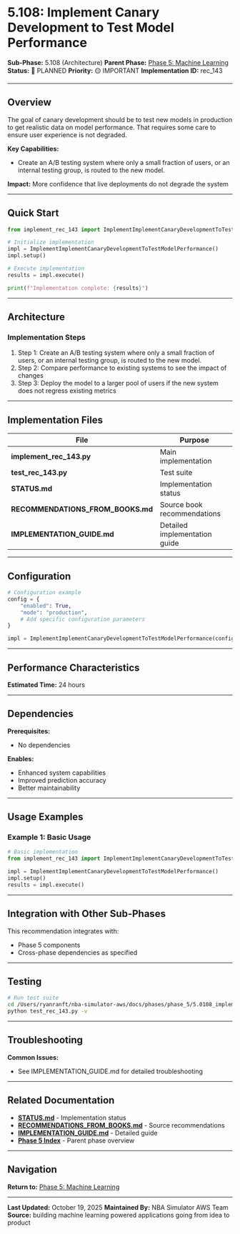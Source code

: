 # 5.108: Implement Canary Development to Test Model Performance

**Sub-Phase:** 5.108 (Architecture)
**Parent Phase:** [Phase 5: Machine Learning](../PHASE_5_INDEX.md)
**Status:** 🔵 PLANNED
**Priority:** 🟡 IMPORTANT
**Implementation ID:** rec_143

---

## Overview

The goal of canary development should be to test new models in production to get realistic data on model performance. That requires some care to ensure user experience is not degraded.

**Key Capabilities:**
- Create an A/B testing system where only a small fraction of users, or an internal testing group, is routed to the new model.

**Impact:**
More confidence that live deployments do not degrade the system

---

## Quick Start

```python
from implement_rec_143 import ImplementImplementCanaryDevelopmentToTestModelPerformance

# Initialize implementation
impl = ImplementImplementCanaryDevelopmentToTestModelPerformance()
impl.setup()

# Execute implementation
results = impl.execute()

print(f"Implementation complete: {results}")
```

---

## Architecture

### Implementation Steps

1. Step 1: Create an A/B testing system where only a small fraction of users, or an internal testing group, is routed to the new model.
2. Step 2: Compare performance to existing systems to see the impact of changes
3. Step 3: Deploy the model to a larger pool of users if the new system does not regress existing metrics

---

## Implementation Files

| File | Purpose |
|------|---------|
| **implement_rec_143.py** | Main implementation |
| **test_rec_143.py** | Test suite |
| **STATUS.md** | Implementation status |
| **RECOMMENDATIONS_FROM_BOOKS.md** | Source book recommendations |
| **IMPLEMENTATION_GUIDE.md** | Detailed implementation guide |

---

## Configuration

```python
# Configuration example
config = {
    "enabled": True,
    "mode": "production",
    # Add specific configuration parameters
}

impl = ImplementImplementCanaryDevelopmentToTestModelPerformance(config=config)
```

---

## Performance Characteristics

**Estimated Time:** 24 hours

---

## Dependencies

**Prerequisites:**
- No dependencies

**Enables:**
- Enhanced system capabilities
- Improved prediction accuracy
- Better maintainability

---

## Usage Examples

### Example 1: Basic Usage

```python
# Basic implementation
from implement_rec_143 import ImplementImplementCanaryDevelopmentToTestModelPerformance

impl = ImplementImplementCanaryDevelopmentToTestModelPerformance()
impl.setup()
results = impl.execute()
```

---

## Integration with Other Sub-Phases

This recommendation integrates with:
- Phase 5 components
- Cross-phase dependencies as specified

---

## Testing

```bash
# Run test suite
cd /Users/ryanranft/nba-simulator-aws/docs/phases/phase_5/5.0108_implement_canary_development_to_test_model_performance
python test_rec_143.py -v
```

---

## Troubleshooting

**Common Issues:**
- See IMPLEMENTATION_GUIDE.md for detailed troubleshooting

---

## Related Documentation

- **[STATUS.md](STATUS.md)** - Implementation status
- **[RECOMMENDATIONS_FROM_BOOKS.md](RECOMMENDATIONS_FROM_BOOKS.md)** - Source recommendations
- **[IMPLEMENTATION_GUIDE.md](IMPLEMENTATION_GUIDE.md)** - Detailed guide
- **[Phase 5 Index](../PHASE_5_INDEX.md)** - Parent phase overview

---

## Navigation

**Return to:** [Phase 5: Machine Learning](../PHASE_5_INDEX.md)

---

**Last Updated:** October 19, 2025
**Maintained By:** NBA Simulator AWS Team
**Source:** building machine learning powered applications going from idea to product
